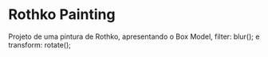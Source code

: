# Rothko Painting

Projeto de uma pintura de Rothko, apresentando o Box Model, filter: blur(); e transform: rotate();
